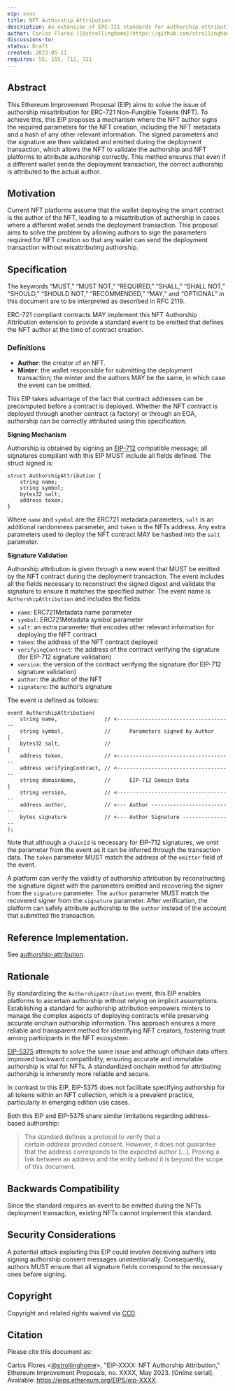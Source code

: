 ```yaml
---
eip: xxxx
title: NFT Authorship Attribution
description: An extension of ERC-721 standards for authorship attribution.
author: Carlos Flores ([@strollinghome](https://github.com/strollinghome))
discussions-to:
status: Draft
created: 2023-05-11
requires: 55, 155, 712, 721
---
```


## Abstract

This Ethereum Improvement Proposal (EIP) aims to solve the issue of authorship misattribution for ERC-721 Non-Fungible Tokens (NFT). To achieve this, this EIP proposes a mechanism where the NFT author signs the required parameters for the NFT creation, including the NFT metadata and a hash of any other relevant information. The signed parameters and the signature are then validated and emitted during the deployment transaction, which allows the NFT to validate the authorship and NFT platforms to attribute authorship correctly. This method ensures that even if a different wallet sends the deployment transaction, the correct authorship is attributed to the actual author.

## Motivation

Current NFT platforms assume that the wallet deploying the smart contract is the author of the NFT, leading to a misattribution of authorship in cases where a different wallet sends the deployment transaction. This proposal aims to solve the problem by allowing authors to sign the parameters required for NFT creation so that any wallet can send the deployment transaction without misattributing authorship.

## Specification

The keywords “MUST,” “MUST NOT,” “REQUIRED,” “SHALL,” “SHALL NOT,” “SHOULD,” “SHOULD NOT,” “RECOMMENDED,” “MAY,” and “OPTIONAL” in this document are to be interpreted as described in RFC 2119.

ERC-721 compliant contracts MAY implement this NFT Authorship Attribution extension to provide a standard event to be emitted that defines the NFT author at the time of contract creation.

### Definitions

- **Author**: the creator of an NFT.
- **Minter**: the wallet responsible for submitting the deployment transaction; the minter and the authors MAY be the same, in which case the event can be omitted.

This EIP takes advantage of the fact that contract addresses can be precomputed before a contract is deployed. Whether the NFT contract is deployed through another contract (a factory) or through an EOA, authorship can be correctly attributed using this specification.

**Signing Mechanism**

Authorship is obtained by signing an [EIP-712](./eip-712.md) compatible message; all signatures compliant with this EIP MUST include all fields defined. The struct signed is:

```solidity
struct AuthorshipAttribution {
	string name;
	string symbol;
	bytes32 salt;
	address token;
}
```

Where `name` and `symbol` are the ERC721 metadata parameters, `salt` is an additional randomness parameter, and `token` is the NFTs address. Any extra parameters used to deploy the NFT contract MAY be hashed into the `salt` parameter.

**Signature Validation**

Authorship attribution is given through a new event that MUST be emitted by the NFT contract during the deployment transaction. The event includes all the fields necessary to reconstruct the signed digest and validate the signature to ensure it matches the specified author. The event name is `AuthorshipAttribution` and includes the fields:

- `name`: ERC721Metadata name parameter
- `symbol`: ERC721Metadata symbol parameter
- `salt`: an extra parameter that encodes other relevant information for deploying the NFT contract
- `token`: the address of the NFT contract deployed
- `verifyingContract`: the address of the contract verifying the signature (for EIP-712 signature validation)
- `version`: the version of the contract verifying the signature (for EIP-712 signature validation)
- `author`: the author of the NFT
- `signature`: the author’s signature

The event is defined as follows:

```solidity
event AuthorshipAttribution(
	string name,               // <-------------------------------------
	string symbol,             //      Parameters signed by Author     |
	bytes32 salt,              //                                      |
	address token,             // <-------------------------------------
	address verifyingContract, // <-------------------------------------
	string domainName,         //      EIP-712 Domain Data            |
	string version,            // <-------------------------------------
	address author,            // <--- Author --------------------------
	bytes signature            // <--- Author Signature ----------------
);
```

Note that although a `chainId` is necessary for EIP-712 signatures, we omit the parameter from the event as it can be inferred through the transaction data. The `token` parameter MUST match the address of the `emitter` field of the event.

A platform can verify the validity of authorship attribution by reconstructing the signature digest with the parameters emitted and recovering the signer from the `signature` parameter. The `author` parameter MUST match the recovered signer from the `signature` parameter. After verification, the platform can safely attribute authorship to the `author` instead of the account that submitted the transaction.

## Reference Implementation.

See [authorship-attribution](https://github.com/strollinghome/authorship-attribution).

## Rationale

By standardizing the `AuthorshipAttribution` event, this EIP enables platforms to ascertain authorship without relying on implicit assumptions. Establishing a standard for authorship attribution empowers minters to manage the complex aspects of deploying contracts while preserving accurate onchain authorship information. This approach ensures a more reliable and transparent method for identifying NFT creators, fostering trust among participants in the NFT ecosystem.

[EIP-5375](./eip-5375.md) attempts to solve the same issue and although offchain data offers improved backward compatibility, ensuring accurate and immutable authorship is vital for NFTs. A standardized onchain method for attributing authorship is inherently more reliable and secure.

In contrast to this EIP, EIP-5375 does not facilitate specifying authorship for all tokens within an NFT collection, which is a prevalent practice, particularly in emerging edition use cases.

Both this EIP and EIP-5375 share similar limitations regarding address-based authorship:

> The standard defines a protocol to verify that a certain *address* provided consent. However, it does not guarantee that the address corresponds to the expected author […]. Proving a link between an address and the entity behind it is beyond the scope of this document.

## Backwards Compatibility

Since the standard requires an event to be emitted during the NFTs deployment transaction, existing NFTs cannot implement this standard.

## Security Considerations

A potential attack exploiting this EIP could involve deceiving authors into signing authorship consent messages unintentionally. Consequently, authors MUST ensure that all signature fields correspond to the necessary ones before signing.

## Copyright

Copyright and related rights waived via [CC0](../LICENSE.md).

## Citation

Please cite this document as:

Carlos Flores <[@strollinghome](https://github.com/strollinghome)>, "EIP-XXXX: NFT Authorship Attribution," Ethereum Improvement Proposals, no. XXXX, May 2023. [Online serial]. Available: https://eips.ethereum.org/EIPS/eip-XXXX.
